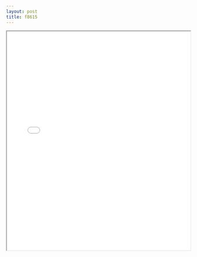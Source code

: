 ```yaml
---
layout: post
title: f8615
---
```


<div class="pdf-container">
<iframe src="/ea/assets/pdfs/forms/f8615.pdf" height="600" width="100%" allowFullScreen="true"></iframe>
</div>

